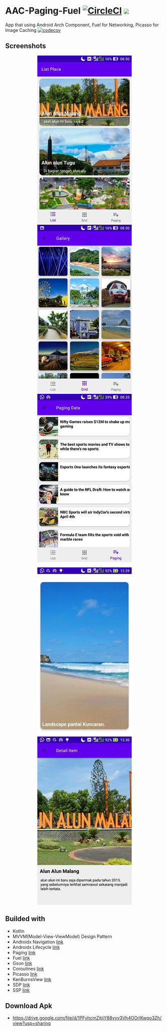 # AAC-Paging-Fuel [![CircleCI](https://circleci.com/gh/4mirfor3v3r/AAC-Paging-Fuel/tree/master.svg?style=svg)](https://circleci.com/gh/4mirfor3v3r/AAC-Paging-Fuel/tree/master) ![](https://img.shields.io/badge/tag-1.0.0-brightgreen.svg?style=flat)
App that using Android Arch Component, Fuel for Networking, Picasso for Image Caching [![codecov](https://codecov.io/gh/4mirfor3v3r/AAC-Paging-Fuel/branch/master/graph/badge.svg)](https://codecov.io/gh/4mirfor3v3r/AAC-Paging-Fuel)

## Screenshots

<p align="center">
  <img src="https://raw.githubusercontent.com/4mirfor3v3r/AAC-Paging-Fuel/master/screenshoots/1.jpg" />
  <img src="https://raw.githubusercontent.com/4mirfor3v3r/AAC-Paging-Fuel/master/screenshoots/2.jpg" /> 
  <img src="https://raw.githubusercontent.com/4mirfor3v3r/AAC-Paging-Fuel/master/screenshoots/3.jpg" />
</p>
<p align="center">
  <img src="https://raw.githubusercontent.com/4mirfor3v3r/AAC-Paging-Fuel/master/screenshoots/5.jpg" />
  <img src="https://raw.githubusercontent.com/4mirfor3v3r/AAC-Paging-Fuel/master/screenshoots/4.jpg" /> 
</p>

## Builded with
 - Kotlin
 - MVVM(Model-View-ViewModel) Design Pattern
 - Androidx Navigation [link](https://developer.android.com/jetpack/androidx/releases/navigation "link")
 - Androidx Lifecycle [link](https://developer.android.com/jetpack/androidx/releases/lifecycle "link")
 - Paging [link](https://developer.android.com/jetpack/androidx/releases/paging "link")
 - Fuel [link](https://github.com/kittinunf/fuel "link")
 - Gson [link](https://github.com/google/gson "link")
 - Coroutines [link](https://github.com/Kotlin/kotlinx.coroutines "link")
 - Picasso [link](https://github.com/square/picasso "link")
 - KenBurnsView [link](https://github.com/flavioarfaria/KenBurnsView "link")
 - SDP [link](https://github.com/intuit/sdp "link")
 - SSP [link](https://github.com/intuit/ssp "link")

## Download Apk
 - https://drive.google.com/file/d/1PFyhcmZjtjiY88yyv3Vh4OOrlKwqo3Zh/view?usp=sharing

